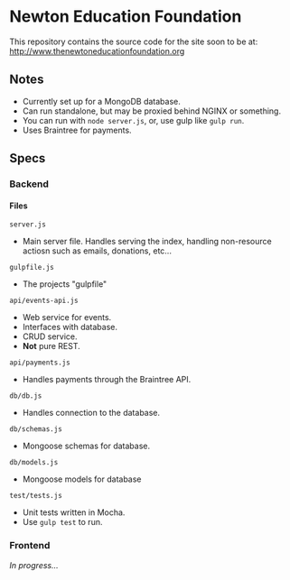 ﻿# Newton Education Foundation

This repository contains the source code for the site soon to be at: http://www.thenewtoneducationfoundation.org

## Notes

- Currently set up for a MongoDB database.
- Can run standalone, but may be proxied behind NGINX or something.
- You can run with `node server.js`, or, use gulp like `gulp run`.
- Uses Braintree for payments.

## Specs

### Backend

#### Files 

`server.js`

- Main server file. Handles serving the index, handling non-resource actiosn such as emails, donations, etc...

`gulpfile.js`

- The projects "gulpfile"

`api/events-api.js`

- Web service for events.
- Interfaces with database.
- CRUD service.
- **Not** pure REST.

`api/payments.js`

- Handles payments through the Braintree API.


`db/db.js`

- Handles connection to the database.

`db/schemas.js`

- Mongoose schemas for database.

`db/models.js`

- Mongoose models for database

`test/tests.js`

- Unit tests written in Mocha.
- Use `gulp test` to run.

### Frontend

*In progress...*
